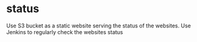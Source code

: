 # status
Use S3 bucket as a static website serving the status of the websites. Use Jenkins to regularly check the websites status
